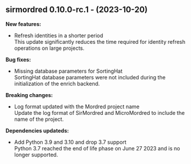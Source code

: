 ## sirmordred 0.10.0-rc.1 - (2023-10-20)

**New features:**

 * Refresh identities in a shorter period\
   This update significantly reduces the time required for identity
   refresh operations on large projects.

**Bug fixes:**

 * Missing database parameters for SortingHat\
   SortingHat database parameters were not included during the
   initialization of the enrich backend.

**Breaking changes:**

 * Log format updated with the Mordred project name\
   Update the log format of SirMordred and MicroMordred to include the
   name of the project.

**Dependencies updateds:**

 * Add Python 3.9 and 3.10 and drop 3.7 support\
   Python 3.7 reached the end of life phase on June 27 2023 and is no
   longer supported.

